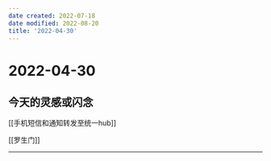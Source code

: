 ```yaml
---
date created: 2022-07-18
date modified: 2022-08-20
title: '2022-04-30'
---
```


# 2022-04-30

## 今天的灵感或闪念

[[手机短信和通知转发至统一hub]]

[[罗生门]]

---
